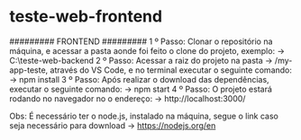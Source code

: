 # teste-web-frontend

######### FRONTEND #########
1 º Passo: Clonar o repositório na máquina, e acessar a pasta aonde foi feito o clone do projeto, exemplo: -> C:\teste-web-backend
2 º Passo: Acessar a raiz do projeto na pasta -> /my-app-teste, através do VS Code, e no terminal executar o seguinte comando: -> npm install
3 º Passo: Após realizar o download das dependências, executar o seguinte comando: -> npm start
4 º Passo: O projeto estará rodando no navegador no o endereço: -> http://localhost:3000/

Obs: É necessário ter o node.js, instalado na máquina, segue o link caso seja necessário para download -> https://nodejs.org/en
